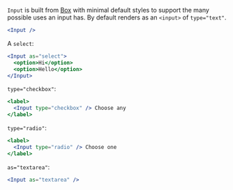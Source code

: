 `Input` is built from [Box](../Box/Box.md) with minimal default styles to support the many possible uses an input has. By default renders as an `<input>` of `type="text"`.

```jsx
<Input />
```

A `select`:

```jsx
<Input as="select">
  <option>Hi</option>
  <option>Hello</option>
</Input>
```

`type="checkbox"`:

```jsx
<label>
  <Input type="checkbox" /> Choose any
</label>
```

`type="radio"`:
```jsx
<label>
  <Input type="radio" /> Choose one
</label>
```

`as="textarea"`:
```jsx
<Input as="textarea" />
```
